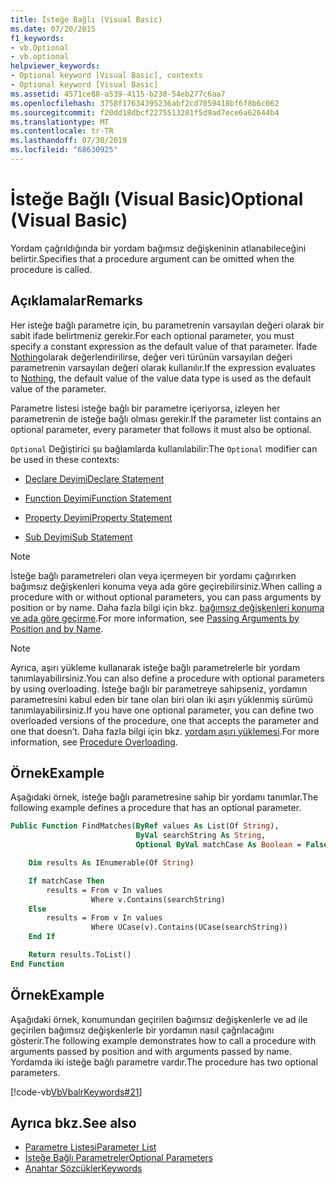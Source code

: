 ```yaml
---
title: İsteğe Bağlı (Visual Basic)
ms.date: 07/20/2015
f1_keywords:
- vb.Optional
- vb.optional
helpviewer_keywords:
- Optional keyword [Visual Basic], contexts
- Optional keyword [Visual Basic]
ms.assetid: 4571ce88-a539-4115-b230-54eb277c6aa7
ms.openlocfilehash: 3758f17634395236abf2cd7059418bf6f8b6c062
ms.sourcegitcommit: f20dd18dbcf2275513281f5d9ad7ece6a62644b4
ms.translationtype: MT
ms.contentlocale: tr-TR
ms.lasthandoff: 07/30/2019
ms.locfileid: "68630925"
---
```

# <a name="optional-visual-basic"></a><span data-ttu-id="aeb76-102">İsteğe Bağlı (Visual Basic)</span><span class="sxs-lookup"><span data-stu-id="aeb76-102">Optional (Visual Basic)</span></span>

<span data-ttu-id="aeb76-103">Yordam çağrıldığında bir yordam bağımsız değişkeninin atlanabileceğini belirtir.</span><span class="sxs-lookup"><span data-stu-id="aeb76-103">Specifies that a procedure argument can be omitted when the procedure is called.</span></span>

## <a name="remarks"></a><span data-ttu-id="aeb76-104">Açıklamalar</span><span class="sxs-lookup"><span data-stu-id="aeb76-104">Remarks</span></span>

<span data-ttu-id="aeb76-105">Her isteğe bağlı parametre için, bu parametrenin varsayılan değeri olarak bir sabit ifade belirtmeniz gerekir.</span><span class="sxs-lookup"><span data-stu-id="aeb76-105">For each optional parameter, you must specify a constant expression as the default value of that parameter.</span></span> <span data-ttu-id="aeb76-106">İfade [Nothing](../../../visual-basic/language-reference/nothing.md)olarak değerlendirilirse, değer veri türünün varsayılan değeri parametrenin varsayılan değeri olarak kullanılır.</span><span class="sxs-lookup"><span data-stu-id="aeb76-106">If the expression evaluates to [Nothing](../../../visual-basic/language-reference/nothing.md), the default value of the value data type is used as the default value of the parameter.</span></span>

<span data-ttu-id="aeb76-107">Parametre listesi isteğe bağlı bir parametre içeriyorsa, izleyen her parametrenin de isteğe bağlı olması gerekir.</span><span class="sxs-lookup"><span data-stu-id="aeb76-107">If the parameter list contains an optional parameter, every parameter that follows it must also be optional.</span></span>

<span data-ttu-id="aeb76-108">`Optional` Değiştirici şu bağlamlarda kullanılabilir:</span><span class="sxs-lookup"><span data-stu-id="aeb76-108">The `Optional` modifier can be used in these contexts:</span></span>

- [<span data-ttu-id="aeb76-109">Declare Deyimi</span><span class="sxs-lookup"><span data-stu-id="aeb76-109">Declare Statement</span></span>](../../../visual-basic/language-reference/statements/declare-statement.md)

- [<span data-ttu-id="aeb76-110">Function Deyimi</span><span class="sxs-lookup"><span data-stu-id="aeb76-110">Function Statement</span></span>](../../../visual-basic/language-reference/statements/function-statement.md)

- [<span data-ttu-id="aeb76-111">Property Deyimi</span><span class="sxs-lookup"><span data-stu-id="aeb76-111">Property Statement</span></span>](../../../visual-basic/language-reference/statements/property-statement.md)

- [<span data-ttu-id="aeb76-112">Sub Deyimi</span><span class="sxs-lookup"><span data-stu-id="aeb76-112">Sub Statement</span></span>](../../../visual-basic/language-reference/statements/sub-statement.md)

> [!NOTE]
> <span data-ttu-id="aeb76-113">İsteğe bağlı parametreleri olan veya içermeyen bir yordamı çağırırken bağımsız değişkenleri konuma veya ada göre geçirebilirsiniz.</span><span class="sxs-lookup"><span data-stu-id="aeb76-113">When calling a procedure with or without optional parameters, you can pass arguments by position or by name.</span></span> <span data-ttu-id="aeb76-114">Daha fazla bilgi için bkz. [bağımsız değişkenleri konuma ve ada göre geçirme](../../../visual-basic/programming-guide/language-features/procedures/passing-arguments-by-position-and-by-name.md).</span><span class="sxs-lookup"><span data-stu-id="aeb76-114">For more information, see [Passing Arguments by Position and by Name](../../../visual-basic/programming-guide/language-features/procedures/passing-arguments-by-position-and-by-name.md).</span></span>

> [!NOTE]
> <span data-ttu-id="aeb76-115">Ayrıca, aşırı yükleme kullanarak isteğe bağlı parametrelerle bir yordam tanımlayabilirsiniz.</span><span class="sxs-lookup"><span data-stu-id="aeb76-115">You can also define a procedure with optional parameters by using overloading.</span></span> <span data-ttu-id="aeb76-116">İsteğe bağlı bir parametreye sahipseniz, yordamın parametresini kabul eden bir tane olan biri olan iki aşırı yüklenmiş sürümü tanımlayabilirsiniz.</span><span class="sxs-lookup"><span data-stu-id="aeb76-116">If you have one optional parameter, you can define two overloaded versions of the procedure, one that accepts the parameter and one that doesn’t.</span></span> <span data-ttu-id="aeb76-117">Daha fazla bilgi için bkz. [yordam aşırı yüklemesi](../../../visual-basic/programming-guide/language-features/procedures/procedure-overloading.md).</span><span class="sxs-lookup"><span data-stu-id="aeb76-117">For more information, see [Procedure Overloading](../../../visual-basic/programming-guide/language-features/procedures/procedure-overloading.md).</span></span>

## <a name="example"></a><span data-ttu-id="aeb76-118">Örnek</span><span class="sxs-lookup"><span data-stu-id="aeb76-118">Example</span></span>

<span data-ttu-id="aeb76-119">Aşağıdaki örnek, isteğe bağlı parametresine sahip bir yordamı tanımlar.</span><span class="sxs-lookup"><span data-stu-id="aeb76-119">The following example defines a procedure that has an optional parameter.</span></span>

```vb
Public Function FindMatches(ByRef values As List(Of String),
                            ByVal searchString As String,
                            Optional ByVal matchCase As Boolean = False) As List(Of String)

    Dim results As IEnumerable(Of String)

    If matchCase Then
        results = From v In values
                  Where v.Contains(searchString)
    Else
        results = From v In values
                  Where UCase(v).Contains(UCase(searchString))
    End If

    Return results.ToList()
End Function
```

## <a name="example"></a><span data-ttu-id="aeb76-120">Örnek</span><span class="sxs-lookup"><span data-stu-id="aeb76-120">Example</span></span>

<span data-ttu-id="aeb76-121">Aşağıdaki örnek, konumundan geçirilen bağımsız değişkenlerle ve ad ile geçirilen bağımsız değişkenlerle bir yordamın nasıl çağrılacağını gösterir.</span><span class="sxs-lookup"><span data-stu-id="aeb76-121">The following example demonstrates how to call a procedure with arguments passed by position and with arguments passed by name.</span></span> <span data-ttu-id="aeb76-122">Yordamda iki isteğe bağlı parametre vardır.</span><span class="sxs-lookup"><span data-stu-id="aeb76-122">The procedure has two optional parameters.</span></span>

[!code-vb[VbVbalrKeywords#21](~/samples/snippets/visualbasic/VS_Snippets_VBCSharp/VbVbalrKeywords/VB/class8.vb#21)]

## <a name="see-also"></a><span data-ttu-id="aeb76-123">Ayrıca bkz.</span><span class="sxs-lookup"><span data-stu-id="aeb76-123">See also</span></span>

- [<span data-ttu-id="aeb76-124">Parametre Listesi</span><span class="sxs-lookup"><span data-stu-id="aeb76-124">Parameter List</span></span>](../../../visual-basic/language-reference/statements/parameter-list.md)
- [<span data-ttu-id="aeb76-125">İsteğe Bağlı Parametreler</span><span class="sxs-lookup"><span data-stu-id="aeb76-125">Optional Parameters</span></span>](../../../visual-basic/programming-guide/language-features/procedures/optional-parameters.md)
- [<span data-ttu-id="aeb76-126">Anahtar Sözcükler</span><span class="sxs-lookup"><span data-stu-id="aeb76-126">Keywords</span></span>](../../../visual-basic/language-reference/keywords/index.md)
